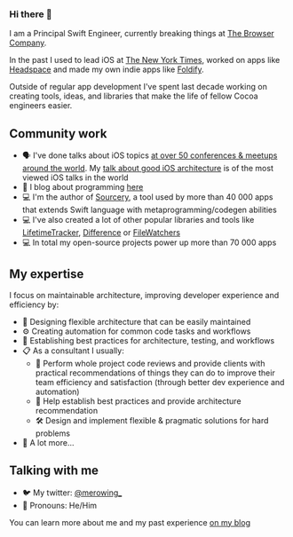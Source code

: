 ### Hi there 👋

I am a Principal Swift Engineer, currently breaking things at [The Browser Company](https://thebrowser.company).

In the past I used to lead iOS at [The New York Times](https://www.nytimes.com), worked on apps like [Headspace](https://headspace.com) and made my own indie apps like [Foldify](foldifyapp.com).

Outside of regular app development I've spent last decade working on creating tools, ideas, and libraries that make the life of fellow Cocoa engineers easier.

## Community work

 - 🗣  I've done talks about iOS topics [at over 50 conferences & meetups around the world](http://merowing.info/speaking/). My [talk about good iOS architecture](https://academy.realm.io/posts/krzysztof-zablocki-mDevCamp-ios-architecture-mvvm-mvc-viper/) is of the most viewed iOS talks in the world
 - 📝  I blog about programming [here](http://merowing.info)
 - 💻  I'm the author of [Sourcery](https://github.com/krzysztofzablocki/Sourcery), a tool used by more than 40 000 apps that extends Swift language with metaprogramming/codegen abilities
 - 💻  I've also created a lot of other popular libraries and tools like [LifetimeTracker](https://github.com/krzysztofzablocki/LifetimeTracker), [Difference](https://github.com/krzysztofzablocki/Difference) or [FileWatchers](https://github.com/krzysztofzablocki/KZFileWatchers)
 - 💻  In total my open-source projects power up more than 70 000 apps

## My expertise

I focus on maintainable architecture, improving developer experience and efficiency by:
  - 🤔  Designing flexible architecture that can be easily maintained
  - ⚙️  Creating automation for common code tasks and workflows
  - 👥  Establishing best practices for architecture, testing, and workflows
  - 📋  As a consultant I usually:
    - 🤔  Perform whole project code reviews and provide clients with practical recommendations of things they can do to improve their team efficiency and satisfaction (through better dev experience and automation)
    - 👥  Help establish best practices and provide architecture recommendation
    - 🛠️  Design and implement flexible & pragmatic solutions for hard problems
  - 🧙  A lot more...

## Talking with me

- 🐦  My twitter: [@merowing_](https://twitter.com/merowing_)
- 💬  Pronouns: He/Him

You can learn more about me and my past experience [on my blog](http://merowing.info)
